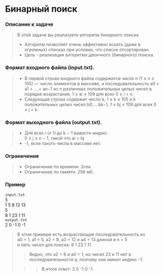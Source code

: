 # Бинарный поиск
### Описание к задаче
> В этой задаче вы реализуете алгоритм бинарного поиска
> - Алгоритм позволяет очень эффективно искать (даже в огромных) списках при условии, что список
отсортирован.
> - Цель - реализация алгоритма двоичного (бинарного) поиска.

### Формат входного файла (input.txt). 
> - В первой строке входного файла содержится число n (1 ≤ n ≤ 105) — число элементов в массиве, 
> и последовательность a0 < a1 < ... < an−1 из n различных положительных целых
чисел в порядке возрастания, 1 ≤ ai ≤ 109 для всех 0 ≤ i < n. 
> - Следующая строка содержит число k, 1 ≤ k ≤ 105 и k положительных целых чисел 
> b0, ...bk−1, 1 ≤ bj ≤ 109 для всех 0 ≤ j < k.

### Формат выходного файла (output.txt). 
> - Для всех i от 0 до k − 1 вывести индекс  
> 0 ≤ j ≤ n − 1, такой что ai = bj 
> - -1, если такого числа в массиве нет.

### Ограничения
> - Ограничение по времени. 2сек.
> - Ограничение по памяти. 256 мб.

### Пример
`input.txt`  
5  
1 5 8 12 13  
5  
8 1 23 1 11  
`output.txt`  
2 0 -1 0 -1

>В этом примере есть возрастающая последовательность из  
>a0 = 1, a1 = 5, a2 = 8, a3 = 12 и a4 = 13 длиной в n = 5  
> и пять чисел для поиска: 8 1 23 1 11.  
>>Видно, что a2 = 8 и a0 = 1, но чисел 23 и 11 нет в последовательности
a, поэтому они имеют индекс -1.  
> 
>>> В итоге ответ: 2 0 -1 0 -1.

